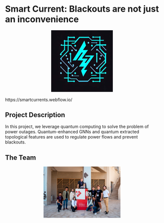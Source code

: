 # Smart Current: Blackouts are not just an inconvenience
<p align="center">
  <img src="images/logo.jpg"
  width=40%/>
</p>
https://smartcurrents.webflow.io/


## Project Description

In this project, we leverage quantum computing to solve the problem of power outages. Quantum-enhanced GNNs and quantum extracted topological features are used to regulate power flows and prevent blackouts.

## The Team
<p align="center">
  <img src="images/team.jpg"
  width=50%/>
</p>
